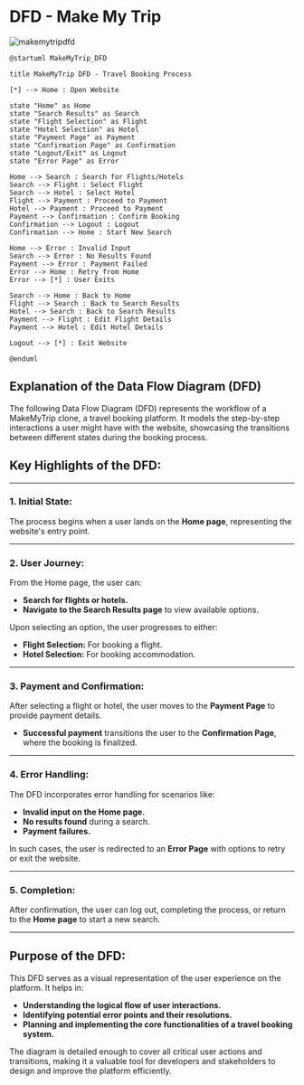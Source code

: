 # **DFD - Make My Trip**

![makemytripdfd](https://github.com/user-attachments/assets/59e348b4-edfd-455f-8e30-afe21a2b6c5e)

```plantuml
@startuml MakeMyTrip_DFD

title MakeMyTrip DFD - Travel Booking Process

[*] --> Home : Open Website

state "Home" as Home
state "Search Results" as Search
state "Flight Selection" as Flight
state "Hotel Selection" as Hotel
state "Payment Page" as Payment
state "Confirmation Page" as Confirmation
state "Logout/Exit" as Logout
state "Error Page" as Error

Home --> Search : Search for Flights/Hotels
Search --> Flight : Select Flight
Search --> Hotel : Select Hotel
Flight --> Payment : Proceed to Payment
Hotel --> Payment : Proceed to Payment
Payment --> Confirmation : Confirm Booking
Confirmation --> Logout : Logout
Confirmation --> Home : Start New Search

Home --> Error : Invalid Input
Search --> Error : No Results Found
Payment --> Error : Payment Failed
Error --> Home : Retry from Home
Error --> [*] : User Exits

Search --> Home : Back to Home
Flight --> Search : Back to Search Results
Hotel --> Search : Back to Search Results
Payment --> Flight : Edit Flight Details
Payment --> Hotel : Edit Hotel Details

Logout --> [*] : Exit Website

@enduml
```


## Explanation of the Data Flow Diagram (DFD)

The following Data Flow Diagram (DFD) represents the workflow of a MakeMyTrip clone, a travel booking platform. It models the step-by-step interactions a user might have with the website, showcasing the transitions between different states during the booking process.

## Key Highlights of the DFD:

---

### 1. Initial State:
The process begins when a user lands on the **Home page**, representing the website's entry point.

---

### 2. User Journey:
From the Home page, the user can:
- **Search for flights or hotels.**
- **Navigate to the Search Results page** to view available options.

Upon selecting an option, the user progresses to either:
- **Flight Selection:** For booking a flight.
- **Hotel Selection:** For booking accommodation.

---

### 3. Payment and Confirmation:
After selecting a flight or hotel, the user moves to the **Payment Page** to provide payment details. 

- **Successful payment** transitions the user to the **Confirmation Page**, where the booking is finalized.

---

### 4. Error Handling:
The DFD incorporates error handling for scenarios like:
- **Invalid input on the Home page.**
- **No results found** during a search.
- **Payment failures.**

In such cases, the user is redirected to an **Error Page** with options to retry or exit the website.

---

### 5. Completion:
After confirmation, the user can log out, completing the process, or return to the **Home page** to start a new search.

---

## Purpose of the DFD:

This DFD serves as a visual representation of the user experience on the platform. It helps in:
- **Understanding the logical flow of user interactions.**
- **Identifying potential error points and their resolutions.**
- **Planning and implementing the core functionalities of a travel booking system.**

The diagram is detailed enough to cover all critical user actions and transitions, making it a valuable tool for developers and stakeholders to design and improve the platform efficiently.

